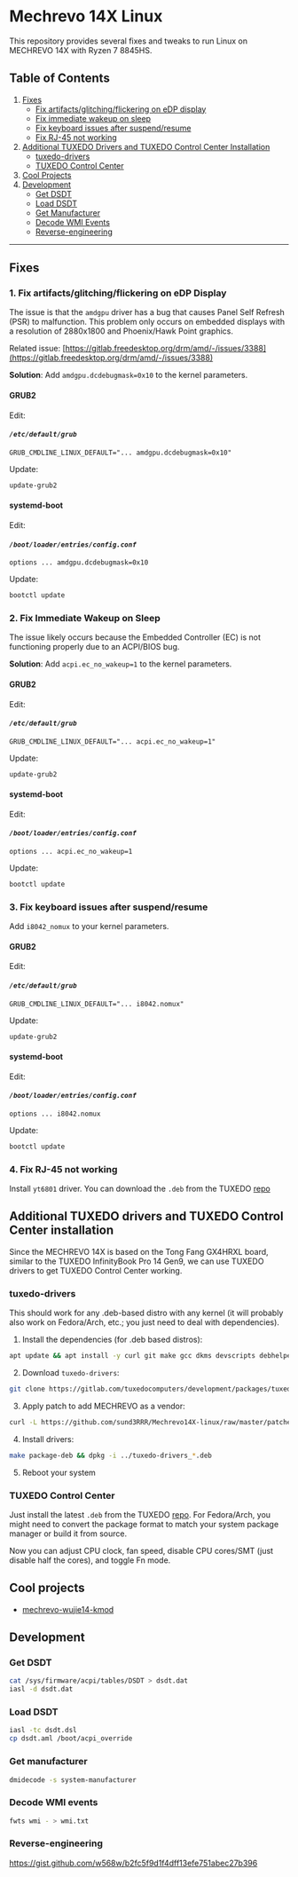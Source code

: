 # Mechrevo 14X Linux
This repository provides several fixes and tweaks to run Linux on MECHREVO 14X with Ryzen 7 8845HS.

## Table of Contents
1. [Fixes](#fixes)
   - [Fix artifacts/glitching/flickering on eDP display](#1-fix-artifactsglitchingflickering-on-edp-display)
   - [Fix immediate wakeup on sleep](#2-fix-immediate-wakeup-on-sleep)
   - [Fix keyboard issues after suspend/resume](#3-fix-keyboard-issues-after-suspendresume)
   - [Fix RJ-45 not working](#4-fix-rj-45-not-working)
2. [Additional TUXEDO Drivers and TUXEDO Control Center Installation](#additional-tuxedo-drivers-and-tuxedo-control-center-installation)
   - [tuxedo-drivers](#tuxedo-drivers)
   - [TUXEDO Control Center](#tuxedo-control-center)
3. [Cool Projects](#cool-projects)
4. [Development](#development)
    - [Get DSDT](#get-dsdt)
    - [Load DSDT](#load-dsdt)
    - [Get Manufacturer](#get-manufacturer)
    - [Decode WMI Events](#decode-wmi-events)
    - [Reverse-engineering](#reverse-engineering)

---

## Fixes

### 1. Fix artifacts/glitching/flickering on eDP Display
The issue is that the `amdgpu` driver has a bug that causes Panel Self Refresh (PSR) to malfunction. This problem only occurs on embedded displays with a resolution of 2880x1800 and Phoenix/Hawk Point graphics.

Related issue: [https://gitlab.freedesktop.org/drm/amd/-/issues/3388](https://gitlab.freedesktop.org/drm/amd/-/issues/3388)

**Solution**: Add `amdgpu.dcdebugmask=0x10` to the kernel parameters.

#### GRUB2
Edit:
#### ***`/etc/default/grub`***
```
GRUB_CMDLINE_LINUX_DEFAULT="... amdgpu.dcdebugmask=0x10"
```
Update:
```bash
update-grub2
```
#### systemd-boot
Edit:
#### ***`/boot/loader/entries/config.conf`***
```
options ... amdgpu.dcdebugmask=0x10
```
Update:
```bash
bootctl update
```
### 2. Fix Immediate Wakeup on Sleep
The issue likely occurs because the Embedded Controller (EC) is not functioning properly due to an ACPI/BIOS bug.

**Solution**: Add `acpi.ec_no_wakeup=1` to the kernel parameters.
#### GRUB2
Edit:
#### ***`/etc/default/grub`***
```
GRUB_CMDLINE_LINUX_DEFAULT="... acpi.ec_no_wakeup=1"
```
Update:
```bash
update-grub2
```
#### systemd-boot
Edit:
#### ***`/boot/loader/entries/config.conf`***
```
options ... acpi.ec_no_wakeup=1
```
Update:
```bash
bootctl update
```
### 3. Fix keyboard issues after suspend/resume
Add `i8042_nomux` to your kernel parameters.
#### GRUB2
Edit:
#### ***`/etc/default/grub`***
```
GRUB_CMDLINE_LINUX_DEFAULT="... i8042.nomux"
```
Update:
```bash
update-grub2
```
#### systemd-boot
Edit:
#### ***`/boot/loader/entries/config.conf`***
```
options ... i8042.nomux
```
Update:
```bash
bootctl update
```
### 4. Fix RJ-45 not working
Install `yt6801` driver. You can download the `.deb` from the TUXEDO [repo](https://deb.tuxedocomputers.com/ubuntu/pool/main/t/tuxedo-yt6801/)

## Additional TUXEDO drivers and TUXEDO Control Center installation
Since the MECHREVO 14X is based on the Tong Fang GX4HRXL board, similar to the TUXEDO InfinityBook Pro 14 Gen9, we can use TUXEDO drivers to get TUXEDO Control Center working.
### tuxedo-drivers

This should work for any .deb-based distro with any kernel (it will probably also work on Fedora/Arch, etc.; you just need to deal with dependencies).
1. Install the dependencies (for .deb based distros):
```bash
apt update && apt install -y curl git make gcc dkms devscripts debhelper dh-dkms linux-headers-$(uname -r)
```
2. Download `tuxedo-drivers`:
```bash
git clone https://gitlab.com/tuxedocomputers/development/packages/tuxedo-drivers.git && cd tuxedo-drivers/
```
3. Apply patch to add MECHREVO as a vendor:
```bash
curl -L https://github.com/sund3RRR/Mechrevo14X-linux/raw/master/patches/add_mechrevo_vendor.patch | git apply
```
4. Install drivers:
```bash
make package-deb && dpkg -i ../tuxedo-drivers_*.deb
```
5. Reboot your system
### TUXEDO Control Center
Just install the latest `.deb` from the TUXEDO [repo](https://deb.tuxedocomputers.com/ubuntu/pool/main/t/tuxedo-control-center/). For Fedora/Arch, you might need to convert the package format to match your system package manager or build it from source.

Now you can adjust CPU clock, fan speed, disable CPU cores/SMT (just disable half the cores), and toggle Fn mode.

## Cool projects
- [mechrevo-wujie14-kmod](https://github.com/xuwd1/mechrevo-wujie14-kmod)

## Development
### Get DSDT
```bash
cat /sys/firmware/acpi/tables/DSDT > dsdt.dat
iasl -d dsdt.dat
```

### Load DSDT
```bash
iasl -tc dsdt.dsl
cp dsdt.aml /boot/acpi_override
```

### Get manufacturer
```bash
dmidecode -s system-manufacturer
```

### Decode WMI events
```bash
fwts wmi - > wmi.txt
```

### Reverse-engineering
https://gist.github.com/w568w/b2fc5f9d1f4dff13efe751abec27b396
